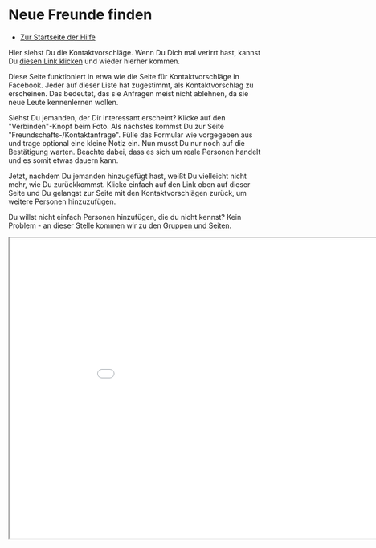 Neue Freunde finden
==============

* [Zur Startseite der Hilfe](help)

Hier siehst Du die Kontaktvorschläge.
Wenn Du Dich mal verirrt hast, kannst Du <a href="help/Quick-Start-makingnewfriends">diesen Link klicken</a> und wieder hierher kommen.

Diese Seite funktioniert in etwa wie die Seite für Kontaktvorschläge in Facebook.
Jeder auf dieser Liste hat zugestimmt, als Kontaktvorschlag zu erscheinen.
Das bedeutet, das sie Anfragen meist nicht ablehnen, da sie neue Leute kennenlernen wollen.

Siehst Du jemanden, der Dir interessant erscheint?
Klicke auf den "Verbinden"-Knopf beim Foto.
Als nächstes kommst Du zur Seite "Freundschafts-/Kontaktanfrage".
Fülle das Formular wie vorgegeben aus und trage optional eine kleine Notiz ein.
Nun musst Du nur noch auf die Bestätigung warten.
Beachte dabei, dass es sich um reale Personen handelt und es somit etwas dauern kann.

Jetzt, nachdem Du jemanden hinzugefügt hast, weißt Du vielleicht nicht mehr, wie Du zurückkommst.
Klicke einfach auf den Link oben auf dieser Seite und Du gelangst zur Seite mit den Kontaktvorschlägen zurück, um weitere Personen hinzuzufügen.

Du willst nicht einfach Personen hinzufügen, die du nicht kennst?
Kein Problem - an dieser Stelle kommen wir zu den <a href="help/Quick-Start-groupsandpages">Gruppen und Seiten</a>.

<iframe src="contact/suggestions" width="950" height="600"></iframe>


